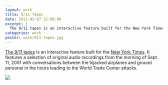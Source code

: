 ```yaml
---
layout: work
title: 9/11 Tapes
date: 2011-05-07 22:00:00
excerpt: |
  The 9/11 tapes is an interactive feature built for the New York Times. It features a selection of original audio recordings from the morning of Sept. 11, 2001 with conversations between the hijacked airplanes and ground personel in the hours leading to the World Trade Center attacks.
categories: work
poster: work/911-tapes.jpg
---
```


[The 9/11 tapes](http://www.nytimes.com/interactive/2011/09/08/nyregion/911-tapes.html) is an interactive feature built for the [New York Times](http://www.nytimes.com). It features a selection of original audio recordings from the morning of Sept. 11, 2001 with conversations between the hijacked airplanes and ground personel in the hours leading to the World Trade Center attacks.

<div class="wide-750">
  <a href="http://www.nytimes.com/interactive/2011/09/08/nyregion/911-tapes.html"><img src="{% asset_path work/911-tapes.jpg %}" /></a>
</div>
